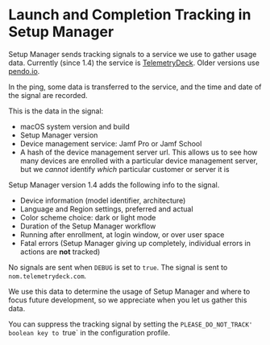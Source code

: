 # Launch and Completion Tracking in Setup Manager

Setup Manager sends tracking signals to a service we use to gather usage data. Currently (since 1.4) the service is [TelemetryDeck](https://telemetrydeck.com/). Older versions use [pendo.io](https://pendo.io).

In the ping, some data is transferred to the service, and the time and date of the signal are recorded.

This is the data in the signal:

- macOS system version and build
- Setup Manager version
- Device management service: Jamf Pro or Jamf School
- A hash of the device management server url. This allows us to see how many devices are enrolled with a particular device management server, but we _cannot_ identify _which_ particular customer or server it is

Setup Manager version 1.4 adds the following info to the signal.

- Device information (model identifier, architecture)
- Language and Region settings, preferred and actual
- Color scheme choice: dark or light mode
- Duration of the Setup Manager workflow
- Running after enrollment, at login window, or over user space
- Fatal errors (Setup Manager giving up completely, individual errors in actions are **not** tracked)

No signals are sent when `DEBUG` is set to `true`. The signal is sent to `nom.telemetrydeck.com`. 

We use this data to determine the usage of Setup Manager and where to focus future development, so we appreciate when you let us gather this data.

You can suppress the tracking signal by setting the `PLEASE_DO_NOT_TRACK' boolean key to `true` in the configuration profile.
